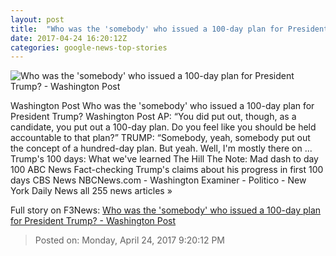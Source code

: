 ```yaml
---
layout: post
title:  "Who was the 'somebody' who issued a 100-day plan for President Trump? - Washington Post"
date: 2017-04-24 16:20:12Z
categories: google-news-top-stories
---
```


![Who was the 'somebody' who issued a 100-day plan for President Trump? - Washington Post](https://img.washingtonpost.com/rf/image_1484w/2010-2019/WashingtonPost/2016/10/23/National-Politics/Videos/Images/t_1477253310275_name_20161023_trump_htumbnail.jpg)

Washington Post Who was the 'somebody' who issued a 100-day plan for President Trump? Washington Post AP: “You did put out, though, as a candidate, you put out a 100-day plan. Do you feel like you should be held accountable to that plan?” TRUMP: “Somebody, yeah, somebody put out the concept of a hundred-day plan. But yeah. Well, I'm mostly there on ... Trump's 100 days: What we've learned The Hill The Note: Mad dash to day 100 ABC News Fact-checking Trump's claims about his progress in first 100 days CBS News NBCNews.com - Washington Examiner - Politico - New York Daily News all 255 news articles »


Full story on F3News: [Who was the 'somebody' who issued a 100-day plan for President Trump? - Washington Post](http://www.f3nws.com/n/qKYsdB)

> Posted on: Monday, April 24, 2017 9:20:12 PM
